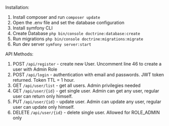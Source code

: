 Installation:
1. Install composer and run `composer update`
2. Open the .env file and set the database configuration
3. Install symfony CLI
4. Create Database `php bin/console doctrine:database:create`
5. Run migrations `php bin/console doctrine:migrations:migrate`
6. Run dev server `symfony server:start`

API Methods:
1. POST `/api/register` - create new User. Uncomment line 46 to create a user with Admin Role
2. POST `/api/login` - authentication with email and passwords. JWT token returned. Token TTL = 1 hour.
3. GET `/api/user/list` - get all users. Admin privilegies needed
4. GET `/api/user/{id}` - get single user. Admin can get any user, regular user can return only himself.
5. PUT `/api/user/{id}` - update user. Admin can update any user, regular user can update only himself.
6. DELETE `/api/user/{id}` - delete single user. Allowed for ROLE_ADMIN only
